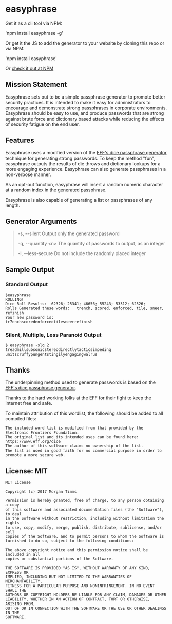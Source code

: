 # easyphrase

Get it as a cli tool via NPM:

'npm install easyphrase -g'

Or get it the JS to add the generator to your website by cloning this repo or via NPM:

'npm install easyphrase'

Or [check it out at NPM][npm]

## Mission Statement

Easyphrase sets out to be a simple passphrase generator to promote better security practices.
 It is intended to make it easy for administrators to encourage and demonstrate strong passphrases in corporate environments.
 Easyphrase should be easy to use, and produce passwords that are strong against brute force and dictionary based attacks while reducing the effects of security fatigue on the end user.

## Features

Easyphrase uses a modified version of the [EFF's dice passphrase generator][eff] technique for generating strong passwords.
 To keep the method "fun", easyphrase outputs the results of die throws and dictionary lookups for a more engaging experience.
 Easyphrase can also generate passphrases in a non-verbose manner.

As an opt-out function, easyphrase will insert a random numeric character at a random index in the generated passphrase.

Easyphrase is also capable of generating a list or passphrases of any length.

## Generator Arguments


>-s, --silent        Output only the generated password
>
>-q, --quantity \<n\>  The quantity of passwords to output, as an integer
>
>-l, --less-secure   Do not include the randomly placed integer

## Sample Output

### Standard Output

``` text
$easyphrase
ROLLING!
Dice Roll Results:  62326; 25341; 46656; 55243; 53312; 62526;
Rolls Generated these words:   trench, scored, enforced, tile, sneer, refinish
Your new password is:
tr7enchscoredenforcedtilesneerrefinish
```


### Silent, Multiple, Less Paranoid Output

``` text
$ easyphrase -slq 2
treadmillsubsonicstereodirectlytacticsimpeding
unitscruffypungentstingilyengagingwalrus
```

## Thanks

The underpinning method used to generate passwords is based on the [EFF's dice passphrase generator][eff].

 Thanks to the hard working folks at the EFF for their fight to keep the internet free and safe.

To maintain attribution of this wordlist, the following should be added to all compiled files:

``` text
The included word list is modified from that provided by the Electronic Frontiers Foundation.
The original list and its intended uses can be found here: https://www.eff.org/dice
The author of this software claims no ownership of the list.
The list is used in good faith for no commercial purpose in order to promote a more secure web.
```

## License: MIT

``` text
MIT License

Copyright (c) 2017 Morgan Timms

Permission is hereby granted, free of charge, to any person obtaining a copy
of this software and associated documentation files (the "Software"), to deal
in the Software without restriction, including without limitation the rights
to use, copy, modify, merge, publish, distribute, sublicense, and/or sell
copies of the Software, and to permit persons to whom the Software is
furnished to do so, subject to the following conditions:

The above copyright notice and this permission notice shall be included in all
copies or substantial portions of the Software.

THE SOFTWARE IS PROVIDED "AS IS", WITHOUT WARRANTY OF ANY KIND, EXPRESS OR
IMPLIED, INCLUDING BUT NOT LIMITED TO THE WARRANTIES OF MERCHANTABILITY,
FITNESS FOR A PARTICULAR PURPOSE AND NONINFRINGEMENT. IN NO EVENT SHALL THE
AUTHORS OR COPYRIGHT HOLDERS BE LIABLE FOR ANY CLAIM, DAMAGES OR OTHER
LIABILITY, WHETHER IN AN ACTION OF CONTRACT, TORT OR OTHERWISE, ARISING FROM,
OUT OF OR IN CONNECTION WITH THE SOFTWARE OR THE USE OR OTHER DEALINGS IN THE
SOFTWARE.
```

[eff]: https://www.eff.org/dice "Electronic Frontiers Foundation Dice Based Password Generator"
[npm]: https://www.npmjs.com/package/easyphrase "easyphrase NPM package page"